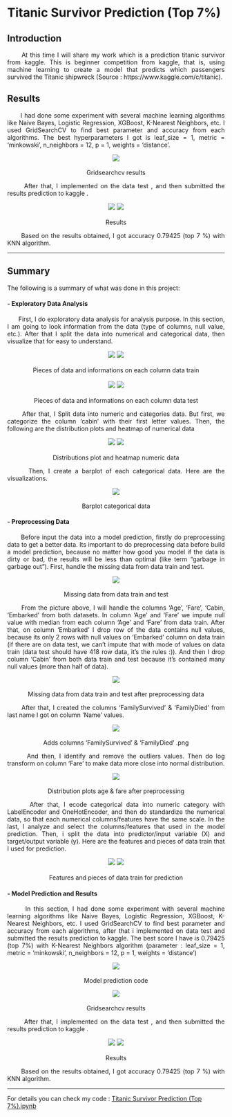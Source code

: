 # Titanic Survivor Prediction (Top 7%)

## Introduction
<p align = "justify">
&nbsp;&nbsp;&nbsp;&nbsp;&nbsp; At this time I will share my work which is a prediction titanic survivor from kaggle. This is beginner competition from kaggle, that is, using machine learning to create a model that predicts which passengers survived the Titanic shipwreck (Source : https://www.kaggle.com/c/titanic).
</p>

## Results
<p align = "justify">
&nbsp;&nbsp;&nbsp;&nbsp;&nbsp; I had done some experiment with several machine learning algorithms like Naive Bayes, Logistic Regression, XGBoost, K-Nearest Neighbors, etc. I used GridSearchCV to find best parameter and accuracy from each algorithms. The best hyperparameters I got is leaf_size = 1, metric = ‘minkowski’, n_neighbors = 12, p = 1, weights = ‘distance’.
</p>

<p align="center"> 
 <img src="images/gridsearchcv results.png" /> 
 <br></br>
 Gridsearchcv results
</p>

<p align = "justify">
&nbsp;&nbsp;&nbsp;&nbsp;&nbsp; After that, I implemented on the data test , and then submitted the results prediction to kaggle .
</p>

<p align="center"> 
 <img src="images/prediction result.png" />
 <img src="images/score result.png" /> 
 <br></br>
 Results
</p>

<p align = "justify">
&nbsp;&nbsp;&nbsp;&nbsp;&nbsp; Based on the results obtained, I got accuracy 0.79425 (top 7 %) with KNN algorithm.
</p>

---------------------------------------------------------------------------------------------------------------------------------------------------------------------------------

## Summary
The following is a summary of what was done in this project:

#### - Exploratory Data Analysis
<p align = "justify"> 
&nbsp;&nbsp;&nbsp;&nbsp;&nbsp; First, I do exploratory data analysis for analysis purpose. In this section, I am going to look information from the data (type of columns, null value, etc.). After that I split the data into numerical and categorical data, then visualize that for easy to understand.
</p>

<p align="center"> 
 <img src="images/pieces of data train.png" /> 
 <img src="images/informations of data train.png" />
 <br></br>
 Pieces of data and informations on each column data train
 <br></br>
 <img src="images/pieces of data test.png" /> 
 <img src="images/informations of data test.png" />
 <br></br>
 Pieces of data and informations on each column data test
</p>

<p align = "justify"> 
&nbsp;&nbsp;&nbsp;&nbsp;&nbsp; After that, I Split data into numeric and categories data. But first, we categorize the column ‘cabin’ with their first letter values. Then, the following are the distribution plots and heatmap of numerical data
</p>

<p align="center"> 
 <img src="images/distributions plot numeric data.png" /> 
 <img src="images/heatmap numeric data.png" />
 <br></br>
 Distributions plot and heatmap numeric data
</p>

<p align = "justify"> 
&nbsp;&nbsp;&nbsp;&nbsp;&nbsp; Then, I create a barplot of each categorical data. Here are the visualizations.
</p>

<p align="center"> 
 <img src="images/barplot categorical data.png" /> 
 <br></br>
 Barplot categorical data
</p>

#### - Preprocessing Data
<p align = "justify"> 
&nbsp;&nbsp;&nbsp;&nbsp;&nbsp; Before input the data into a model prediction, firstly do preprocessing data to get a better data. Its important to do preprocessing data before build a model prediction, because no matter how good you model if the data is dirty or bad, the results will be less than optimal (like term “garbage in garbage out”). First, handle the missing data from data train and test.
</p>

<p align="center"> 
 <img src="images/missing data from data train and test.png" /> 
 <br></br>
 Missing data from data train and test
</p>

<p align = "justify"> 
&nbsp;&nbsp;&nbsp;&nbsp;&nbsp; From the picture above, I will handle the columns ‘Age’, ‘Fare’, ‘Cabin, ‘Embarked’ from both datasets. In column ‘Age’ and ‘Fare’ we impute null value with median from each column ‘Age’ and ‘Fare’ from data train. After that, on column ‘Embarked’ I drop row of the data contains null values, because its only 2 rows with null values on ‘Embarked’ column on data train (if there are on data test, we can’t impute that with mode of values on data train (data test should have 418 row data, it’s the rules :)). And then I drop column ‘Cabin’ from both data train and test because it’s contained many null values (more than half of data).
</p>

<p align="center"> 
 <img src="images/missing data from data train and test after preprocessing data.png" /> 
 <br></br>
 Missing data from data train and test after preprocessing data
</p>

<p align = "justify"> 
&nbsp;&nbsp;&nbsp;&nbsp;&nbsp; After that, I created the columns ‘FamilySurvived’ & ‘FamilyDied’ from last name I got on column ‘Name’ values.
</p>

<p align="center"> 
 <img src="images/adds columns ‘FamilySurvived’ & ‘FamilyDied’ .png" /> 
 <br></br>
 Adds columns ‘FamilySurvived’ & ‘FamilyDied’ .png
</p>

<p align = "justify"> 
&nbsp;&nbsp;&nbsp;&nbsp;&nbsp; And then, I identify and remove the outliers values. Then do log transform on column ‘Fare’ to make data more close into normal distribution.
</p>

<p align="center"> 
 <img src="images/distribution plot age & fare after preprocessing.png" /> 
 <br></br>
 Distribution plots age & fare after preprocessing
</p>

<p align = "justify"> 
&nbsp;&nbsp;&nbsp;&nbsp;&nbsp; After that, I ecode categorical data into numeric category with LabelEncoder and OneHotEncoder, and then do standardize the numerical data, so that each numerical columns/features have the same scale. In the last,  I analyze and select the columns/features that used in the model prediction. Then, i split the data into predictor/input variable (X) and target/output variable (y). Here are the features and pieces of data train that I used for prediction.
</p>

<p align="center"> 
 <img src="images/features for prediction.png" />
 <img src="images/pieces of data train for prediction.png" /> 
 <br></br>
 Features and pieces of data train for prediction
</p>

#### - Model Prediction and Results
<p align = "justify"> 
&nbsp;&nbsp;&nbsp;&nbsp;&nbsp; In this section, I had done some experiment with several machine learning algorithms like Naive Bayes, Logistic Regression, XGBoost, K-Nearest Neighbors, etc. I used GridSearchCV to find best parameter and accuracy from each algorithms, after that i implemented on data test and submitted the results prediction to kaggle. The best score I have is 0.79425 (top 7%) with K-Nearest Neighbors algorithm (parameter : leaf_size = 1, metric = ‘minkowski’, n_neighbors = 12, p = 1, weights = ‘distance’)
</p>

<p align="center"> 
 <img src="images/model prediction codes.png" /> 
 <br></br>
 Model prediction code
</p>

<p align="center"> 
 <img src="images/gridsearchcv results.png" /> 
 <br></br>
 Gridsearchcv results
</p>

<p align = "justify">
&nbsp;&nbsp;&nbsp;&nbsp;&nbsp; After that, I implemented on the data test , and then submitted the results prediction to kaggle .
</p>

<p align="center"> 
 <img src="images/prediction result.png" />
 <img src="images/score result.png" /> 
 <br></br>
 Results
</p>

<p align = "justify">
&nbsp;&nbsp;&nbsp;&nbsp;&nbsp; Based on the results obtained, I got accuracy 0.79425 (top 7 %) with KNN algorithm.
</p>

---------------------------------------------------------------------------------------------------------------------------------------------------------------------------------

For details you can check my code : [Titanic Survivor Prediction (Top 7%).ipynb](https://github.com/rifkyahmadsaputra/titanic-survivor-prediction/blob/master/Titanic%20Survivor%20Prediction%20%20(Top%207%25).ipynb)
